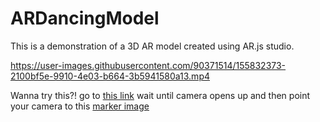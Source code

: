 # ARDancingModel
This is a demonstration of a 3D AR model created using AR.js studio.

https://user-images.githubusercontent.com/90371514/155832373-2100bf5e-9910-4e03-b664-3b5941580a13.mp4

Wanna try this?!
go to [this link](https://saikatg347.github.io/ARDancingModel/)
wait until camera opens up and then point your camera to this [marker image](https://user-images.githubusercontent.com/90371514/155832488-c58591f1-e7d0-462b-92de-b836e92b5e0c.jpeg)
